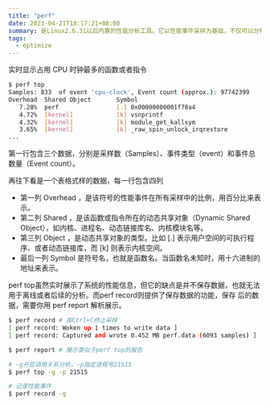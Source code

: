 ```yaml
---
title: "perf"
date: 2023-04-21T18:17:21+08:00
summary: 是Linux2.6.31以后内置的性能分析工具。它以性能事件采样为基础，不仅可以分析系统的各种事件和内核性能，还可以用来分析指定应用程序的性能问题。
tags:
  - optimize
---
```


实时显示占用 CPU 时钟最多的函数或者指令

```bash
$ perf top
Samples: 833  of event 'cpu-clock', Event count (approx.): 97742399
Overhead  Shared Object       Symbol
   7.28%  perf                [.] 0x00000000001f78a4
   4.72%  [kernel]            [k] vsnprintf
   4.32%  [kernel]            [k] module_get_kallsym
   3.65%  [kernel]            [k] _raw_spin_unlock_irqrestore
...
```

第一行包含三个数据，分别是采样数（Samples）、事件类型（event）和事件总数量（Event count）。

再往下看是一个表格式样的数据，每一行包含四列

- 第一列 Overhead ，是该符号的性能事件在所有采样中的比例，用百分比来表示。
- 第二列 Shared ，是该函数或指令所在的动态共享对象（Dynamic Shared Object），如内核、进程名、动态链接库名、内核模块名等。
- 第三列 Object ，是动态共享对象的类型。比如 [.] 表示用户空间的可执行程序、或者动态链接库，而 [k] 则表示内核空间。
- 最后一列 Symbol 是符号名，也就是函数名。当函数名未知时，用十六进制的地址来表示。

perf top虽然实时展示了系统的性能信息，但它的缺点是并不保存数据，也就无法用于离线或者后续的分析。而perf record则提供了保存数据的功能，保存
后的数据，需要你用 perf report 解析展示。

```bash
$ perf record # 按Ctrl+C终止采样
[ perf record: Woken up 1 times to write data ]
[ perf record: Captured and wrote 0.452 MB perf.data (6093 samples) ]

$ perf report # 展示类似于perf top的报告
```

```bash
# -g开启调用关系分析，-p指定进程号21515
$ perf top -g -p 21515
```

```bash
# 记录性能事件
$ perf record -g
```
